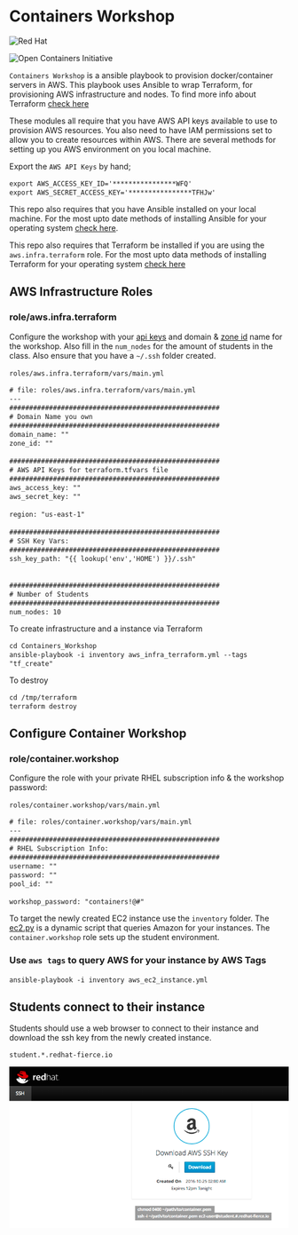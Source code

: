 # Containers Workshop

![Red Hat](https://upload.wikimedia.org/wikipedia/en/6/6c/RedHat.svg)

![Open Containers Initiative](https://www.opencontainers.org/sites/cpstandard/files/logo_oci2016.png)

`Containers Workshop` is a ansible playbook to provision docker/container servers in AWS. This playbook uses Ansible to wrap Terraform, for provisioning AWS infrastructure and nodes. To find more info about Terraform [check here](https://www.terraform.io/docs/providers/aws/index.html)

These modules all require that you have AWS API keys available to use to provision AWS resources. You also need to have IAM permissions set to allow you to create resources within AWS. There are several methods for setting up you AWS environment on you local machine. 

Export the `AWS API Keys` by hand;

```
export AWS_ACCESS_KEY_ID='****************WFQ'
export AWS_SECRET_ACCESS_KEY='****************TFHJw'
```

This repo also requires that you have Ansible installed on your local machine. For the most upto date methods of installing Ansible for your operating system [check here](http://docs.ansible.com/ansible/intro_installation.html).

This repo also requires that Terraform be installed if you are using the `aws.infra.terraform` role. For the most upto data methods of installing Terraform for your operating system [check here](https://www.terraform.io/downloads.html)

## AWS Infrastructure Roles


### role/aws.infra.terraform

Configure the workshop with your [api keys](https://aws.amazon.com/developers/access-keys/) and domain & [zone id](http://docs.aws.amazon.com/Route53/latest/DeveloperGuide/CreatingHostedZone.html) name for the workshop. Also fill in the `num_nodes` for the amount of students in the class. Also ensure that you have a `~/.ssh` folder created.  

`roles/aws.infra.terraform/vars/main.yml`

```
# file: roles/aws.infra.terraform/vars/main.yml
---
#####################################################
# Domain Name you own
#####################################################
domain_name: ""
zone_id: ""

#####################################################
# AWS API Keys for terraform.tfvars file
#####################################################
aws_access_key: ""
aws_secret_key: ""

region: "us-east-1"

#####################################################
# SSH Key Vars:
#####################################################
ssh_key_path: "{{ lookup('env','HOME') }}/.ssh"


#####################################################
# Number of Students
#####################################################
num_nodes: 10
```
To create infrastructure and a instance via Terraform 

```
cd Containers_Workshop
ansible-playbook -i inventory aws_infra_terraform.yml --tags "tf_create" 
```

To destroy

```
cd /tmp/terraform
terraform destroy
```

## Configure Container Workshop

### role/container.workshop

Configure the role with your private RHEL subscription info & the workshop password:

`roles/container.workshop/vars/main.yml`

```
# file: roles/container.workshop/vars/main.yml
---
#####################################################
# RHEL Subscription Info:
#####################################################
username: ""
password: ""
pool_id: ""

workshop_password: "containers!@#"  
```

To target the newly created EC2 instance use the `inventory` folder. The [ec2.py](http://docs.ansible.com/ansible/intro_dynamic_inventory.html) is a dynamic script that queries Amazon for your instances. The `container.workshop` role sets up the student environment.

### Use `aws tags` to query AWS for your instance by AWS Tags


```
ansible-playbook -i inventory aws_ec2_instance.yml
```


## Students connect to their instance

Students should use a web browser to connect to their instance and download the ssh key from the newly created instance. 


```
student.*.redhat-fierce.io
```

![Student Login](img/student-login.png)
